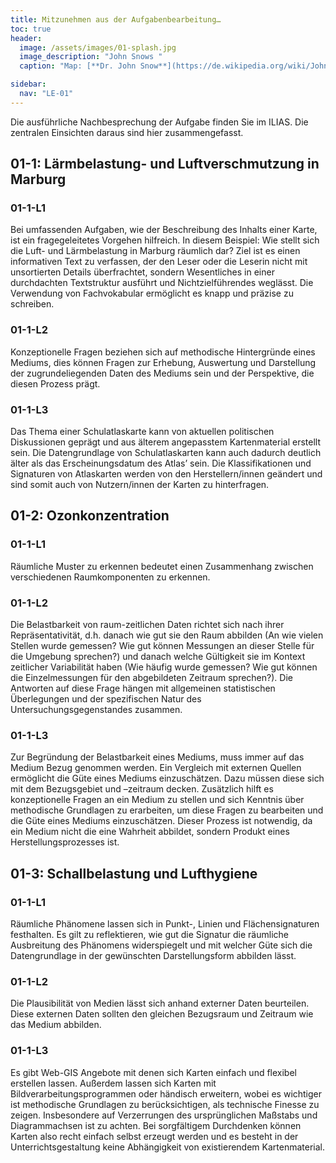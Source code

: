 ```yaml
---
title: Mitzunehmen aus der Aufgabenbearbeitung…
toc: true
header:
  image: /assets/images/01-splash.jpg
  image_description: "John Snows "
  caption: "Map: [**Dr. John Snow**](https://de.wikipedia.org/wiki/John_Snow_(Mediziner)) [Wellcome Library via wikimedia](https://w.wiki/QtV)"

sidebar:
  nav: "LE-01"
---
```


Die ausführliche Nachbesprechung der Aufgabe finden Sie im ILIAS. Die zentralen Einsichten daraus sind hier zusammengefasst.

## 01-1: Lärmbelastung- und Luftverschmutzung in Marburg  
### 01-1-L1
Bei umfassenden Aufgaben, wie der Beschreibung des Inhalts einer Karte, ist ein fragegeleitetes Vorgehen hilfreich. In diesem Beispiel: Wie stellt sich die Luft- und Lärmbelastung in Marburg räumlich dar? Ziel ist es einen informativen Text zu verfassen, der den Leser oder die Leserin nicht mit unsortierten Details überfrachtet, sondern Wesentliches in einer durchdachten Textstruktur ausführt und Nichtzielführendes weglässt. Die Verwendung von Fachvokabular ermöglicht es knapp und präzise zu schreiben.

### 01-1-L2
Konzeptionelle Fragen beziehen sich auf methodische Hintergründe eines Mediums, dies können Fragen zur Erhebung, Auswertung und Darstellung der zugrundeliegenden Daten des Mediums sein und der Perspektive, die diesen Prozess prägt.

### 01-1-L3
Das Thema einer Schulatlaskarte kann von aktuellen politischen Diskussionen geprägt und aus älterem angepasstem Kartenmaterial erstellt sein. Die Datengrundlage von Schulatlaskarten kann auch dadurch deutlich älter als das Erscheinungsdatum des Atlas’ sein. Die Klassifikationen und Signaturen von Atlaskarten werden von den Herstellern/innen geändert und sind somit auch von Nutzern/innen der Karten zu hinterfragen.

## 01-2: Ozonkonzentration
### 01-1-L1
Räumliche Muster zu erkennen bedeutet einen Zusammenhang zwischen verschiedenen Raumkomponenten zu erkennen.

### 01-1-L2
Die Belastbarkeit von raum-zeitlichen Daten richtet sich nach ihrer Repräsentativität, d.h. danach wie gut sie den Raum abbilden (An wie vielen Stellen wurde gemessen? Wie gut können Messungen an dieser Stelle für die Umgebung sprechen?) und danach welche Gültigkeit sie im Kontext zeitlicher Variabilität haben (Wie häufig wurde gemessen? Wie gut können die Einzelmessungen für den abgebildeten Zeitraum sprechen?). Die Antworten auf diese Frage hängen mit allgemeinen statistischen Überlegungen und der spezifischen Natur des Untersuchungsgegenstandes zusammen.

### 01-1-L3
Zur Begründung der Belastbarkeit eines Mediums, muss immer auf das Medium Bezug genommen werden. Ein Vergleich mit externen Quellen ermöglicht die Güte eines Mediums einzuschätzen.
Dazu müssen diese sich mit dem Bezugsgebiet und –zeitraum decken. Zusätzlich hilft es konzeptionelle Fragen an ein Medium zu stellen und sich Kenntnis über methodische Grundlagen zu erarbeiten, um diese Fragen zu bearbeiten und die Güte eines Mediums einzuschätzen. Dieser Prozess ist notwendig, da ein Medium nicht die eine Wahrheit abbildet, sondern Produkt eines Herstellungsprozesses ist.

## 01-3: Schallbelastung und Lufthygiene
### 01-1-L1
Räumliche Phänomene lassen sich in Punkt-, Linien und Flächensignaturen festhalten. Es gilt zu reflektieren, wie gut die Signatur die räumliche Ausbreitung des Phänomens widerspiegelt und mit welcher Güte sich die Datengrundlage in der gewünschten Darstellungsform abbilden lässt.

### 01-1-L2
Die Plausibilität von Medien lässt sich anhand externer Daten beurteilen. Diese externen Daten sollten den gleichen Bezugsraum und Zeitraum wie das Medium abbilden.

### 01-1-L3
Es gibt Web-GIS Angebote mit denen sich Karten einfach und flexibel erstellen lassen. Außerdem lassen sich Karten mit Bildverarbeitungsprogrammen oder händisch erweitern, wobei es wichtiger ist methodische Grundlagen zu berücksichtigen, als technische Finesse zu zeigen. Insbesondere auf Verzerrungen des ursprünglichen Maßstabs und Diagrammachsen ist zu achten. Bei sorgfältigem Durchdenken können Karten also recht einfach selbst erzeugt werden und es besteht in der Unterrichtsgestaltung keine Abhängigkeit von existierendem Kartenmaterial.
